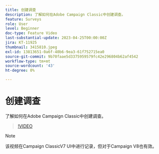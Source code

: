 ```yaml
---
title: 创建调查
description: 了解如何在Adobe Campaign Classic中创建调查。
feature: Surveys
role: User
level: Beginner
doc-type: Feature Video
last-substantial-update: 2023-04-25T00:00:00Z
jira: KT-11925
thumbnail: 3415810.jpeg
exl-id: 13813651-0a6f-40b6-9ea3-61f752715ea0
source-git-commit: 9b70faae5d3375959579fc42e296804b62af4542
workflow-type: tm+mt
source-wordcount: '43'
ht-degree: 0%

---
```


# 创建调查

了解如何在Adobe Campaign Classic中创建调查。

>[!VIDEO](https://video.tv.adobe.com/v/3415810/?learn=on)

>[!NOTE]
>该视频在Campaign ClassicV7 UI中进行记录，但对于Campaign V8也有效。
